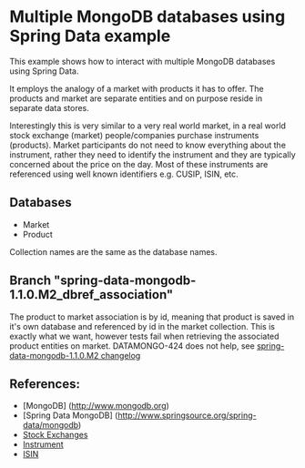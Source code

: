 Multiple MongoDB databases using Spring Data example
====================================================

This example shows how to interact with multiple MongoDB databases using Spring Data.

It employs the analogy of a market with products it has to offer. The products and market are separate entities and on purpose reside in separate data stores.

Interestingly this is very similar to a very real world market, in a real world stock exchange (market) people/companies purchase instruments (products).
Market participants do not need to know everything about the instrument, rather they need to identify the instrument and they are typically concerned about the price on the day.
Most of these instruments are referenced using well known identifiers e.g. CUSIP, ISIN, etc.


Databases
---------
* Market
* Product

Collection names are the same as the database names.


Branch "spring-data-mongodb-1.1.0.M2_dbref_association"
-------------------------------------------------------------
The product to market association is by id, meaning that product is saved in it's own database and referenced by id in the market collection.
This is exactly what we want, however tests fail when retrieving the associated product entities on market.
DATAMONGO-424 does not help, see [spring-data-mongodb-1.1.0.M2 changelog](http://static.springsource.org/spring-data/data-mongodb/docs/1.1.0.M2/changelog.txt)


References:
----------
* [MongoDB] (http://www.mongodb.org)
* [Spring Data MongoDB] (http://www.springsource.org/spring-data/mongodb)
* [Stock Exchanges](http://en.wikipedia.org/wiki/Stock_exchange)
* [Instrument](http://en.wikipedia.org/wiki/Financial_instrument)
* [ISIN](http://en.wikipedia.org/wiki/International_Securities_Identifying_Number)